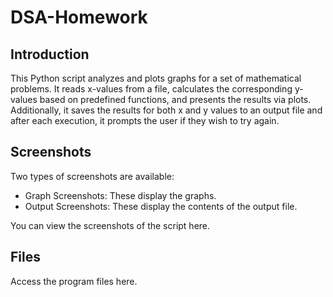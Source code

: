 # DSA-Homework
## Introduction
This Python script analyzes and plots graphs for a set of mathematical problems. It reads x-values from a file, calculates the corresponding y-values based on predefined functions, and presents the results via plots. Additionally, it saves the results for both x and y values to an output file and after each execution, it prompts the user if they wish to try again.

## Screenshots
Two types of screenshots are available:
- Graph Screenshots: These display the graphs.
- Output Screenshots: These display the contents of the output file.
  
You can view the screenshots of the script here.

## Files
Access the program files here.

